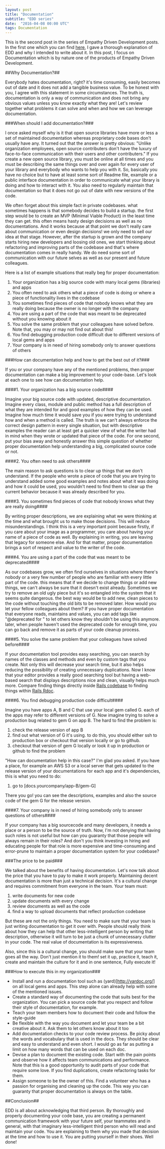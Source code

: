 ```yaml
---
layout: post
title: "Documentation"
subtitle: "EDD series"
date:  "2016-04-08 00:00 UTC"
tags: Documentation
---
```


This is the second post in the series of Empathy Driven Development posts.
In the first one which you can find [here](http://sjahandideh.github.io/2016/03/08/edd.html),
I gave a thorough explanation of EDD and why I intended to write about it.
In this post, I focus on Documentation which is by nature one of the products of Empathy Driven Development.

##Why Documentation?##

Everybody hates documentation, right? it's time consuming, easily
becomes out of date and it does not add a tangible business value.
To be honest with you, I agree with this statement in some
circumstances. The truth is, documentation is only a way of
communication and does not bring any obvious values unless you know
exactly what they are!
Let's review together what problems it can solve and when and how we can leverage documentation.

###When should I add documentation?###

I once asked myself why is it that open source libraries have
more or less a set of maintained documentation whereas proprietary
code bases don't usually have any. It turned out that the answer is pretty obvious: "Unlike
organization employees, open source contributers don't have the luxury of
face-to-face communication with their users and other contributers."
If you create a new open source library, you must be online at all times
and you must be describing the same things over and over again for every
user of your library and everybody who wants to help you with it. So,
basically you have no choice but to have at least some sort of Readme file, example or
a public interface documentation in order to communicate what your library is doing and
how to interact with it. You also need to regularly maintain that documentation so that
it does not go out of date with new versions of the code.

We often forget about this simple fact in private codebases. what sometimes happens is that
somebody decides to build a startup. the first step would be to create
an MVP (Minimal Viable Product) in the least time they can get. this
often means hasty design decisions as well as no documentations. And it 
works because at that point we don't really care about communication or even design decisions!
we only need to sell our idea at that stage. However, after the startup is grown and the company starts hiring new developers and loosing
old ones, we start thinking about refactoring and improving parts of the codebase and that's where documentation comes in really handy.
We do need some sort of communication with our future selves as well as our present and future colleagues.

Here is a list of example situations that really beg for proper documentation:

  1. Your organization has a big source code with many local gems (libraries) and apps
  2. You often need to ask others what a piece of code is doing or where a piece of functionality lives in the codebase
  3. You sometimes find pieces of code that nobody knows what they are really doing because the owner is no longer with the company
  4. You are using a part of the code that was meant to be deprecated without you knowing about it
  5. You solve the same problem that your colleagues have solved before. Note that, you may or may not find out about this!
  6. You find debugging production code difficult due to different versions of local gems and apps
  7. Your company is in need of hiring somebody only to answer questions of others

###How can documentation help and how to get the best out of it?###

If you or your company have any of the mentioned problems, then proper documentation can make a big improvement to your code-base.
Let's look at each one to see how can documentation help.

####1. Your organization has a big source code####

Imagine your big source code with updated, descriptive documentation. Imagine every class, module and public method has a full
description of what they are intended for and good examples of how they can be used. Imagine how much time it would save you
if you were trying to understand how and when a method is called. The truth is we can't always enforce the correct design pattern
in every single situation, but with descriptive examples the reader can at least get a quicker view of what the writer had in mind
when they wrote or updated that piece of the code. For one second, put your bias away and honestly answer this simple question of 
whether proper documentation help understanding a big, complicated source code or not.

####2. You often need to ask others####

The main reason to ask questions is to clear up things that we don't understand. If the people who wrote a piece of code
that you are trying to understand added some good examples and notes about what it was doing and how it could be used, you wouldn't need
to find them to clear up the current behavior because it was already described for you.

####3. You sometimes find pieces of code that nobody knows what they are really doing####

By writing proper descriptions, we are explaining what we were thinking at the time and what brought us to make those decisions. This will
reduce misunderstandings. I think this is a very important point because firstly, if you care about your image as a programmer, you care
about having your name of a piece of code as well. By explaining in writing, you are leaving that legacy for someone else. And for that matter,
proper documentation brings a sort of respect and value to the writer of the code.

####4. You are using a part of the code that was meant to be deprecated####

As our codebases grow, we often find ourselves in situations where there's nobody or a very few number of people who are familiar with
every little part of the code. this means that if we decide to change things or add new things, we can't always be sure that it doesn't exist
already. Sometimes we try to remove an old ugly piece but it's so entangled into the system that it seems quite dangerous. the best way would
be to add new, clean pieces to the code without touching the old bits to be removed later. How would you let your fellow colleagues about them?
If you have proper documentation that everyone reads, maintains and values, you can add tags like "@deprecated for <new feature>" to let others
know they shouldn't be using this anymore. later, when people haven't used the deprecated code for enough time, you can go back and remove it
as parts of your code cleanup process.

####5. You solve the same problem that your colleagues have solved before####

If your documentation tool provides easy searching, you can search by names of the classes and methods and
even by custom tags that you create. Not only this will decrease your search time, but it also helps reducing
the possibility of creating unnecessary duplications. Now I know that your editor provides a really good
searching tool but having a web-based search that displays descriptions nice and clean, visually helps much more.
Compare finding things directly inside [Rails codebase](https://github.com/rails/rails) to finding things within
[Rails Rdoc](http://api.rubyonrails.org/).

####6. You find debugging production code difficult####

Imagine you have apps A, B and C that use your local gem called G. each of the apps may refer to different versions
of G. Now imagine trying to solve a production bug related to gem G on app B.
The hard to find the problem is:
1. check the release version of app B
2. find out what version of G it's using. to do this, you should either ssh to production box or checkout that version locally or go to github.
3. checkout that version of gem G locally or look it up in production or github to find the problem

"How can documentation help in this case?" I'm glad you asked. If you have a place, for example an AWS S3 or a local server that gets updated
to the release version of your documentations for each app and it's dependencies, this is what you need to do:
1. go to [docs.yourcompany/app-B/gem-G]

There you go! you can see the descriptions, examples and also the source code of the gem G for the release version.

####7. Your company is in need of hiring somebody only to answer questions of others####

If your company has a big sourcecode and many developers, it needs a place or a person to be the source of truth. Now, I'm
not denying that having such roles is not useful but how can you guaranty that those people will always remain in their roles?
And don't you think investing in hiring and educating people for that role is more expensive and time-consuming and error-prune
to maintain a proper documentation system for your codebase?

###The price to be paid###

We talked about the benefits of having documentation. Let's now talk about the price that you have to pay to make it work properly.
Maintaining decent documentation is more than just a technical decision. It's a cultural change and requires commitment from everyone
in the team. Your team must:

1. write documents for new code
2. update documents with every change
3. review documents as well as the code
4. find a way to upload documents that reflect production codebase

But these are not the only things. You need to make sure that your team is just writing documentation to get it over with. People should really think
about how they can help that other less-intelligent person by writing that description, otherwise it will turn to be just a chunk of unnecessary clutter
in your code. The real value of documentation is its expressiveness.

Also, since this is a cultural change, you should make sure that your team goes all the way. Don't just mention it to them! set it up, practice it,
teach it, create and maintain the culture for it and in one sentence, Fully execute it!

###How to execute this in my organization###

- Install and run a documentation tool such as (yard)[http://yardoc.org/] on all local gems and apps.
  This step alone can already help with some of the mentioned issues.
- Create a standard way of documenting the code that suits best for the organization. You can pick a 
  source code that you respect and follow their style of documentation, for example.
- Teach your team members how to document their code and follow the style-guide
- Be flexible with the way you document and let your team be a bit
  creative about it. Ask them to let others know about it too
- Add documentation checks to your code review process. Be picky about
  the words and vocabulary that is used in the docs. They should be
  clear and easy to understand and even short. I would go as far as
  putting a limit on how many words that can be used on each doc.
- Devise a plan to document the existing code. Start with the pain points and observe how
  it affects team communications and performance. Note that this is a good opportunity to audit
  parts of your code that require some love. If you find duplications, create refactoring tasks for them.
- Assign someone to be the owner of this. Find a volunteer who has a
  passion for organising and cleaning up the code. This way you can guaranty that proper documentation is
  always on the table.

##Conclusion##

EDD is all about acknowledging that third person. By thoroughly and properly documenting your code base,
you are creating a permanent communication framework with your future self, your teammates and in general,
with that imaginary less-intelligent third person who will read and maintain your code. You are explaining
to them why you made that decision at the time and how to use it. You are putting yourself in their shoes.
Well done!

